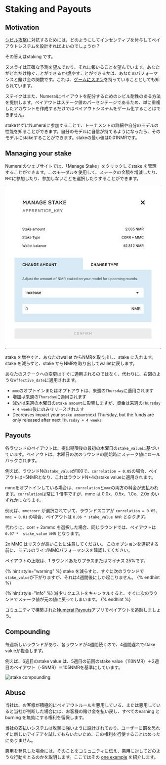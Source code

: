# Staking and Payouts

## Motivation

[シビル攻撃](https://en.wikipedia.org/wiki/Sybil_attack)に対抗するためには、どのようにしてインセンティブを付与してペイアウトシステムを設計すればよいのでしょうか？

その答えはstaking です。

ヌメライは正確な予測を望んでおり、それに報いることを望んでいます。あなたがどれだけ稼ぐことができるか/燃やすことができるかは、あなたのパフォーマンスと賭け金の関数です。これは、[ゲームにスキン](https://www.amazon.com/dp/B075HYVP7C/)を持っていることとしても知られています。

ステイクはまた、Numeraiにペイアウトを配分するためのシビル耐性のある方法を提供します。ペイアウトはステーク値のパーセンテージであるため、単に重複したアカウントを作成するだけではペイアウトシステムをゲーム化することはできません。

stakeせずにNumeraiに参加することで、トーナメントの詳細や自分のモデルの性能を知ることができます。自分のモデルに自信が持てるようになったら、そのモデルにstakeすることができます。stakeの最小値は0.01NMRです。

## Managing your stake

Numeraiのウェブサイトでは、「Manage Stake」をクリックしてstake を管理することができます。このモーダルを使用して、ステークの金額を増減したり、`MMC`に参加したり、参加しないことを選択したりすることができます。

![](../.gitbook/assets/image%20%2817%29.png)

stake を増やすと、あなたのwallet からNMRを取り出し、stake に入れます。stake を減らすと、stake からNMRを取り出してwalletに戻します。

あなたのステークへの変更はすぐに適用されるのではなく、代わりに、右図のような`effective_date`に適用されます。

* `mmc`のオプトインまたはオプトアウトは、来週の`Thursday`に適用されます
* 増加は来週の`Thursday`に適用されます 
* 減少は来週の木曜日の`stake amount`に影響しますが、資金は来週の`Thursday + 4 weeks`後にのみリリースされます
* Decreases impact your `stake amount`next Thursday,  but the funds are only released after next `Thursday + 4 weeks`

## Payouts

各ラウンドのペイアウトは、提出期限後の最初の木曜日の`stake_value`に基づいています。ペイアウトは、木曜日の次のラウンドの開始時にステーク値にロールバックされます。

例えば、ラウンドNの`stake_value`が100で、`correlation = 0.05`の場合、ペイアウトは+5NMRとなり、これはラウンドN+4のstake valueに適用されます。

mmcをオプトインしている場合は、`correlation`と`mmc`の両方の料金が支払われます。`correlation`は常に 1 倍率ですが、mmc は 0.0x、0.5x、1.0x、2.0x のいずれかになります。

 例えば、`mmc+corr` が選択されていて、ラウンドスコアが `correlation = 0.05`、`mmc = 0.01` の場合、ペイアウトは `0.06 * stake_value NMR` _となります。_

代わりに、corr + 2xmmc を選択した場合、同じラウンドでは、ペイアウトは `0.07 *  stake_value NMR` となります。 

2x MMC はリスクが高いことに注意してください。 このオプションを選択する前に、モデルのライブMMCパフォーマンスを確認してください。 

ペイアウトの上限は、1 ラウンドあたりプラスまたはマイナス 25%です。

{% hint style="warning" %}
stake を減らすと、すぐに次のラウンドで`stake_value`が下がりますが、それは4週間後にしか起こりません。
{% endhint %}

{% hint style="info" %}
減少リクエストをキャンセルすると、すぐに次のラウンドでステーク値が元の値に戻ってしまいます。
{% endhint %}

コミュニティで構築された[Numerai Payouts](https://docs.numer.ai/help/payouts-app)アプリでペイアウトを追跡しましょう。

## Compounding

毎週新しいラウンドがあり、各ラウンドが4週間続くので、4週間遅れでstake valueが複合します。

例えば、6週目のstake value は、5週目の前回のstake value（110NMR）＋2週目のペイアウト（-5NMR）＝105NMRを基準にしています。

![stake compounding](https://documents.app.lucidchart.com/documents/2cb7265f-6e5b-454a-a84d-6f32b6058f34/pages/0_0?a=466&x=249&y=136&w=1112&h=486&store=1&accept=image%2F*&auth=LCA%20a086c3be9ef17d9fa2cd22ee9808e742d1a2d888-ts%3D1590449860)

## Abuse

当社は、お客様が積極的にペイアウトルールを悪用している、または悪用していると当社が判断した場合には、お客様の賭け金を払い戻し、すべてのearning とburning を無効にする権利を留保します。

当社の支払いシステムは攻撃に強いように設計されており、ユーザーに罰を恐れずに新しいアイデアを試してもらいたいため、この権利を行使することはめったにありません。 ‌

悪用を発見した場合には、そのことをコミュニティに伝え、悪用に対してどのような行動をとるのかを説明します。ここではその [one example](https://forum.numer.ai/t/leaderboard-bonus-exploit-uncovered/200/8) を紹介します。

